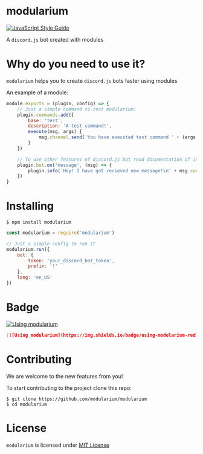 # modularium

[![JavaScript Style Guide](https://img.shields.io/badge/code_style-standard-brightgreen.svg)](https://standardjs.com)

A `discord.js` bot created with modules

# Why do you need to use it?

`modularium` helps you to create `discord.js` bots faster using modules

An example of a module:

```javascript
module.exports = (plugin, config) => {
    // Just a simple command to test modularium!
    plugin.commands.add({
        base: 'test',
        description: 'A test command!',
        execute(msg, args) {
            msg.channel.send('You have executed test command ' + (args ? 'with arguments: ' + args : 'without any arguments :('))
        }
    })

    // To use other features of discord.js bot read documentation of it.
    plugin.bot.on('message', (msg) => {
        plugin.info('Hey! I have got recieved new message!\n' + msg.content)
    })
}
```

# Installing
```console
$ npm install modularium
```

```javascript
const modularium = require('modularium')

// Just a simple config to run it
modularium.run({
    bot: {
        token: 'your_discord_bot_token',
        prefix: '!'
    },
    lang: 'en_US'
})
```

# Badge

[![Using modularium](https://img.shields.io/badge/using-modularium-red)](https://github.com/modularium/modularium)

```markdown
[![Using modularium](https://img.shields.io/badge/using-modularium-red)](https://github.com/modularium/modularium)
```

# Contributing 
We are welcome to the new features from you!

To start contributing to the project clone this repo:
```console
$ git clone https://github.com/modularium/modularium
$ cd modularium
```

# License
`modularium` is licensed under [MIT License](https://mit-license.org/)